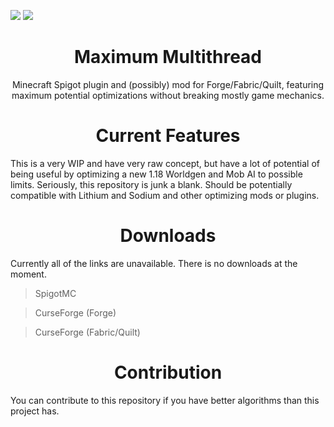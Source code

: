 ![](https://img.shields.io/github/downloads/DenisMasterHerobrine/MaximumMultithread/total) 
![](https://img.shields.io/github/license/DenisMasterHerobrine/MaximumMultithread) 

<div align="center"> <h1>  Maximum Multithread </h1> </div>
<div align="center"> Minecraft Spigot plugin and (possibly) mod for Forge/Fabric/Quilt, featuring maximum potential optimizations without breaking mostly game mechanics. </div>

<div align="center"> <h1>  Current Features </h1> </div>
This is a very WIP and have very raw concept, but have a lot of potential of being useful by optimizing a new 1.18 Worldgen and Mob AI to possible limits.
 Seriously, this repository is junk a blank. Should be potentially compatible with Lithium and Sodium and other optimizing mods or plugins.

<div align="center"> <h1>  Downloads </h1> </div>

Currently all of the links are unavailable. There is no downloads at the moment.

> SpigotMC

> CurseForge (Forge)

> CurseForge (Fabric/Quilt)

<div align="center"> <h1> Contribution </h1> </div>
You can contribute to this repository if you have better algorithms than this project has.
